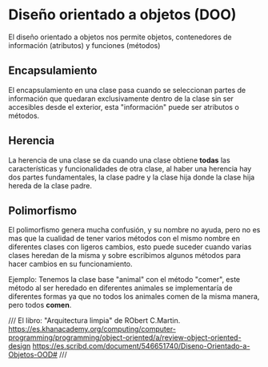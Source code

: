 # Diseño orientado a objetos (DOO)

El diseño orientado a objetos nos permite objetos, contenedores de información (atributos) y funciones (métodos)

## Encapsulamiento 

El encapsulamiento en una clase pasa cuando se seleccionan partes de información que quedaran exclusivamente dentro de la clase sin ser accesibles desde el exterior, esta "información" puede ser atributos o métodos.

## Herencia 

La herencia de una clase se da cuando una clase obtiene **todas** las características y funcionalidades de otra clase, al haber una herencia hay dos partes fundamentales, la clase padre y 
la clase hija donde la clase hija hereda de la clase padre.

## Polimorfismo 

El polimorfismo genera mucha confusión, y su nombre no ayuda, pero no es mas que la cualidad de tener varios métodos con el mismo nombre en diferentes clases con ligeros cambios, esto puede suceder cuando varias clases heredan de la misma y sobre escribimos algunos métodos para hacer 
cambios en su funcionamiento.

Ejemplo: Tenemos la clase base "animal" con el método "comer", este método al ser heredado en diferentes animales se implementaría de diferentes formas ya que no todos los animales comen de la misma manera, pero todos **comen**.

/// 
El libro: "Arquitectura limpia" de RObert C.Martin.
https://es.khanacademy.org/computing/computer-programming/programming/object-oriented/a/review-object-oriented-design
https://es.scribd.com/document/546651740/Diseno-Orientado-a-Objetos-OOD#
///